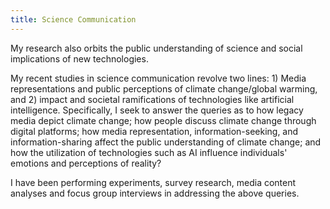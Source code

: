 ```yaml
---
title: Science Communication
---
```

My research also orbits the public understanding of science and social implications of new technologies. 

My recent studies in science communication revolve two lines: 1) Media representations and public perceptions of climate change/global warming, and 2) impact and societal ramifications of technologies like artificial intelligence. Specifically, I seek to answer the queries as to how legacy media depict climate change; how people discuss climate change through digital platforms; how media representation, information-seeking, and information-sharing affect the public understanding of climate change; and how the utilization of technologies such as AI influence individuals' emotions and perceptions of reality?

I have been performing experiments, survey research, media content analyses and focus group interviews in addressing the above queries.

